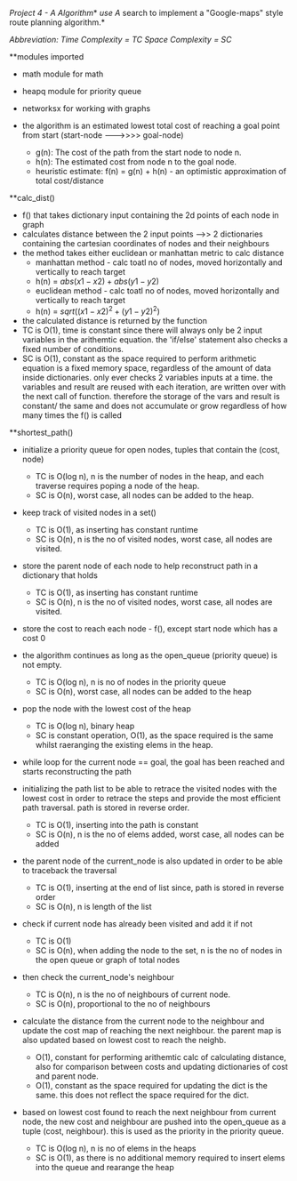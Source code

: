 **Project 4 - A* Algorithm**
*use A* search to implement a "Google-maps" style route planning algorithm.*

_Abbreviation:_
_Time Complexity = TC_
_Space Complexity = SC_

**modules imported
- math module for math
- heapq module for priority queue
- networksx for working with graphs

- the algorithm is an estimated lowest total cost of reaching a goal point from start (start-node --->>>> goal-node)
    - g(n): The cost of the path from the start node to node n.
    - h(n): The estimated cost from node n to the goal node. 
    - heuristic estimate: f(n) = g(n) + h(n) - an optimistic approximation of total cost/distance


**calc_dist()
- f() that takes dictionary input containing the 2d points of each node in graph
- calculates distance between the 2 input points -->> 2 dictionaries containing the cartesian coordinates of nodes and their neighbours
- the method takes either euclidean or manhattan metric to calc distance
    - manhattan method - calc toatl no of nodes, moved horizontally and vertically to reach target
    - h(n) = $abs(x1-x2) + abs(y1-y2)$
    - euclidean method - calc toatl no of nodes, moved horizontally and vertically to reach target
    - h(n) = $sqrt((x1-x2)^2 + (y1-y2)^2)$
- the calculated distance is returned by the function    
- TC is O(1), time is constant since there will always only be 2 input variables in the arithemtic equation. the 'if/else' statement also checks a fixed number of conditions.
- SC is O(1), constant as the space required to perform arithmetic equation is a fixed memory space, regardless of the amount of data inside dictionaries. only ever checks 2 variables inputs at a time. the variables and result are reused with each iteration, are written over with the next call of function. therefore the storage of the vars and result is constant/ the same and does not accumulate or grow regardless of how many times the f() is called


**shortest_path()
- initialize a priority queue for open nodes, tuples that contain the (cost, node) 
    - TC is O(log n), n is the number of nodes in the heap, and each traverse requires poping a node of the heap.
    - SC is O(n), worst case, all nodes can be added to the heap.

- keep track of visited nodes in a set()
    - TC is O(1), as inserting has constant runtime
    - SC is O(n), n is the no of visited nodes, worst case, all nodes are visited.

- store the parent node of each node to help reconstruct path in a dictionary that holds
    - TC is O(1), as inserting has constant runtime
    - SC is O(n), n is the no of visited nodes, worst case, all nodes are visited.

- store the cost to reach each node - f(), except start node which has a cost 0


- the algorithm continues as long as the open_queue (priority queue) is not empty. 
    - TC is O(log n), n is no of nodes in the priority queue
    - SC is O(n), worst case, all nodes can be added to the heap
- pop the node with the lowest cost of the heap
    - TC is O(log n), binary heap 
    - SC is constant operation, O(1), as the space required is the same whilst raeranging the existing elems in the heap.

- while loop for the current node == goal, the goal has been reached and starts reconstructing the path
- initializing the path list to be able to retrace the visited nodes with the lowest cost in order to retrace the steps and provide the most efficient path traversal. path is stored in reverse order.
    - TC is O(1), inserting into the path is constant
    - SC is O(n), n is the no of elems added, worst case, all nodes can be added

- the parent node of the current_node is also updated in order to be able to traceback the traversal
    - TC is O(1), inserting at the end of list since, path is stored in reverse order
    - SC is O(n), n is length of the list

- check if current node has already been visited and add it if not
    - TC is O(1)
    - SC is O(n), when adding the node to the set, n is the no of nodes in the open queue or graph of total nodes

- then check the current_node's neighbour
    - TC is O(n), n is the no of neighbours of current node.
    - SC is O(n), proportional to the no of neighbours

- calculate the distance from the current node to the neighbour and update the cost map of reaching the next neighbour. the parent map is also updated based on lowest cost to reach the neighb.
    - O(1), constant for performing arithemtic calc of calculating distance, also for comparison between costs and updating dictionaries of cost and parent node.
    - O(1), constant as the space required for updating the dict is the same. this does not reflect the space required for the dict.

- based on lowest cost found to reach the next neighbour from current node, the new cost and neighbour are pushed into the open_queue as a tuple (cost, neighbour). this is used as the priority in the priority queue.
    - TC is O(log n), n is no of elems in the heaps
    - SC is O(1), as there is no additional memory required to insert elems into the queue and rearange the heap
   




